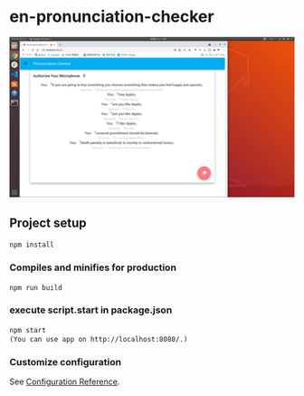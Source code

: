 # en-pronunciation-checker
![Test Image 1](/sample.png)

## Project setup
```
npm install
```

### Compiles and minifies for production
```
npm run build
```

### execute script.start in package.json
```
npm start
(You can use app on http://localhost:8080/.)
```

### Customize configuration
See [Configuration Reference](https://cli.vuejs.org/config/).
